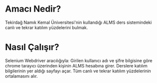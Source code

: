 # Amacı Nedir?
Tekirdağ Namık Kemal Üniversitesi'nin kullandığı ALMS ders sistemindeki canlı ve tekrar katılım yüzdelerini bulmak.

# Nasıl Çalışır?
Selenium Webdriver aracılığıyla: Girilen kullanıcı adı ve şifre bilgisine göre chrome tarayıcı üzerinden kişinin ALMS hesabına girer. Derslere katılım bilgilerinin yer aldığı sayfayı açar. Tüm canlı ve tekrar katılım yüzdelerinin ortalamasını alır.
